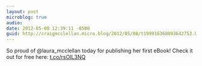 ```yaml
---
layout: post
microblog: true
audio: 
date: 2012-05-08 12:39:11 -0500
guid: http://craigmcclellan.micro.blog/2012/05/08/t199916368093642753.html
---
```

So proud of @laura_mcclellan today for publishing her first eBook! Check it out for free here: [t.co/rsOIL3NQ](http://t.co/rsOIL3NQ)
